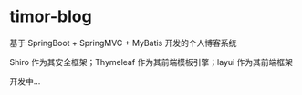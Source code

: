 # timor-blog
基于 SpringBoot + SpringMVC + MyBatis 开发的个人博客系统

Shiro 作为其安全框架；Thymeleaf 作为其前端模板引擎；layui 作为其前端框架

开发中...
